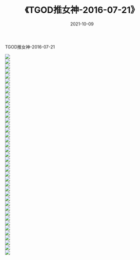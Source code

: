 ﻿---
layout: post
title:  《TGOD推女神-2016-07-21》
date:   2021-10-09
img: http://img.660000.xyz/Sharelink/网络美图/2021/TGOD推女神-2016-07-21/000.jpg
categories: [美女, 清纯, 唯美]
---

TGOD推女神-2016-07-21

  ![](http://img.660000.xyz/Sharelink/网络美图/2021/TGOD推女神-2016-07-21/001.jpg) <br> ![](http://img.660000.xyz/Sharelink/网络美图/2021/TGOD推女神-2016-07-21/002.jpg) <br> ![](http://img.660000.xyz/Sharelink/网络美图/2021/TGOD推女神-2016-07-21/003.jpg) <br> ![](http://img.660000.xyz/Sharelink/网络美图/2021/TGOD推女神-2016-07-21/004.jpg) <br> ![](http://img.660000.xyz/Sharelink/网络美图/2021/TGOD推女神-2016-07-21/005.jpg) <br> ![](http://img.660000.xyz/Sharelink/网络美图/2021/TGOD推女神-2016-07-21/006.jpg) <br> ![](http://img.660000.xyz/Sharelink/网络美图/2021/TGOD推女神-2016-07-21/007.jpg) <br> ![](http://img.660000.xyz/Sharelink/网络美图/2021/TGOD推女神-2016-07-21/008.jpg) <br> ![](http://img.660000.xyz/Sharelink/网络美图/2021/TGOD推女神-2016-07-21/009.jpg) <br> ![](http://img.660000.xyz/Sharelink/网络美图/2021/TGOD推女神-2016-07-21/010.jpg) <br> ![](http://img.660000.xyz/Sharelink/网络美图/2021/TGOD推女神-2016-07-21/011.jpg) <br> ![](http://img.660000.xyz/Sharelink/网络美图/2021/TGOD推女神-2016-07-21/012.jpg) <br> ![](http://img.660000.xyz/Sharelink/网络美图/2021/TGOD推女神-2016-07-21/013.jpg) <br> ![](http://img.660000.xyz/Sharelink/网络美图/2021/TGOD推女神-2016-07-21/014.jpg) <br> ![](http://img.660000.xyz/Sharelink/网络美图/2021/TGOD推女神-2016-07-21/015.jpg) <br> ![](http://img.660000.xyz/Sharelink/网络美图/2021/TGOD推女神-2016-07-21/016.jpg) <br> ![](http://img.660000.xyz/Sharelink/网络美图/2021/TGOD推女神-2016-07-21/017.jpg) <br> ![](http://img.660000.xyz/Sharelink/网络美图/2021/TGOD推女神-2016-07-21/018.jpg) <br> ![](http://img.660000.xyz/Sharelink/网络美图/2021/TGOD推女神-2016-07-21/019.jpg) <br> ![](http://img.660000.xyz/Sharelink/网络美图/2021/TGOD推女神-2016-07-21/020.jpg) <br> ![](http://img.660000.xyz/Sharelink/网络美图/2021/TGOD推女神-2016-07-21/021.jpg) <br> ![](http://img.660000.xyz/Sharelink/网络美图/2021/TGOD推女神-2016-07-21/022.jpg) <br> ![](http://img.660000.xyz/Sharelink/网络美图/2021/TGOD推女神-2016-07-21/023.jpg) <br> ![](http://img.660000.xyz/Sharelink/网络美图/2021/TGOD推女神-2016-07-21/024.jpg) <br> ![](http://img.660000.xyz/Sharelink/网络美图/2021/TGOD推女神-2016-07-21/025.jpg) <br> ![](http://img.660000.xyz/Sharelink/网络美图/2021/TGOD推女神-2016-07-21/026.jpg) <br> ![](http://img.660000.xyz/Sharelink/网络美图/2021/TGOD推女神-2016-07-21/027.jpg) <br> ![](http://img.660000.xyz/Sharelink/网络美图/2021/TGOD推女神-2016-07-21/028.jpg) <br> ![](http://img.660000.xyz/Sharelink/网络美图/2021/TGOD推女神-2016-07-21/029.jpg) <br> ![](http://img.660000.xyz/Sharelink/网络美图/2021/TGOD推女神-2016-07-21/030.jpg) <br> ![](http://img.660000.xyz/Sharelink/网络美图/2021/TGOD推女神-2016-07-21/031.jpg) <br> ![](http://img.660000.xyz/Sharelink/网络美图/2021/TGOD推女神-2016-07-21/032.jpg) <br> ![](http://img.660000.xyz/Sharelink/网络美图/2021/TGOD推女神-2016-07-21/033.jpg) <br> ![](http://img.660000.xyz/Sharelink/网络美图/2021/TGOD推女神-2016-07-21/034.jpg) <br> ![](http://img.660000.xyz/Sharelink/网络美图/2021/TGOD推女神-2016-07-21/035.jpg) <br> ![](http://img.660000.xyz/Sharelink/网络美图/2021/TGOD推女神-2016-07-21/036.jpg) <br> ![](http://img.660000.xyz/Sharelink/网络美图/2021/TGOD推女神-2016-07-21/037.jpg) <br> ![](http://img.660000.xyz/Sharelink/网络美图/2021/TGOD推女神-2016-07-21/038.jpg) <br> ![](http://img.660000.xyz/Sharelink/网络美图/2021/TGOD推女神-2016-07-21/039.jpg) <br> ![](http://img.660000.xyz/Sharelink/网络美图/2021/TGOD推女神-2016-07-21/040.jpg) <br> ![](http://img.660000.xyz/Sharelink/网络美图/2021/TGOD推女神-2016-07-21/041.jpg) <br>